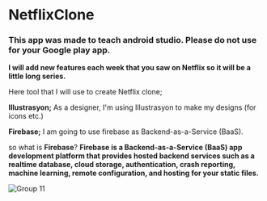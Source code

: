 # NetflixClone

### This app was made to teach android studio. Please do not use for your Google play app.

**I will add new features each week that you saw on Netflix so it will be a little long series.**

Here tool that I will use to create Netflix clone;

**Illustrasyon;** As a designer, I'm using Illustrasyon to make my designs (for icons etc.) 

**Firebase;** I am going to use firebase as Backend-as-a-Service (BaaS).

so what is **Firebase**? 
**Firebase is a Backend-as-a-Service (BaaS) app development platform that provides hosted backend services such as a realtime database, cloud storage, authentication, crash reporting, machine learning, remote configuration, and hosting for your static files.**


![Group 11](https://user-images.githubusercontent.com/43992376/72347918-3b199180-36ea-11ea-91f0-ea883274ae86.png)
